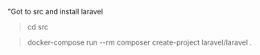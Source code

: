 "Got to src and install laravel

> cd src

> docker-compose run --rm composer create-project laravel/laravel .
